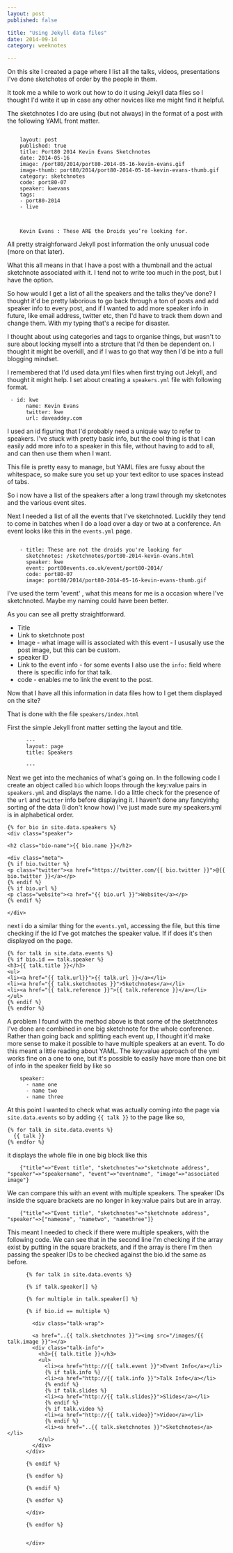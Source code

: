 ```yaml
---
layout: post
published: false

title: "Using Jekyll data files"
date: 2014-09-14
category: weeknotes

---
```


On this site I created a page where I list all the talks, videos, presentations I've done sketchotes of order by the people in them.

It took me a while to work out how to do it using Jekyll data files so I thought I'd write it up in case any other novices like me might find it helpful.

The sketchnotes I do are using (but not always) in the format of a post with the following YAML front matter.

```

    layout: post
    published: true
    title: Port80 2014 Kevin Evans Sketchnotes
    date: 2014-05-16
    image: /port80/2014/port80-2014-05-16-kevin-evans.gif
    image-thumb: port80/2014/port80-2014-05-16-kevin-evans-thumb.gif
    category: sketchnotes
    code: port80-07
    speaker: kwevans
    tags:
    - port80-2014
    - live



    Kevin Evans : These ARE the Droids you’re looking for.
```

All pretty straighforward Jekyll post information the only unusual code (more on that later).

What this all means in that I have a post with a thumbnail and the actual sketchnote associated with it. I tend not to write too much in the post, but I have the option.

So how would I get a list of all the speakers and the talks they've done? I thought it'd be pretty laborious to go back through a ton of posts and add speaker info to every post, and if I wanted to add more speaker info in future, like email address, twitter etc, then I'd have to track them down and change them. With my typing that's a recipe for disaster.

I thought about using categories and tags to organise things, but wasn't to sure about locking myself into a strcture that I'd then be dependent on. I thought it might be overkill, and if I was to go that way then I'd be into a full blogging mindset.

I remembered that I'd used data.yml files when first trying out Jekyll, and thought it might help. I set about creating a `speakers.yml` file with following format.

```
 - id: kwe
      name: Kevin Evans
      twitter: kwe
      url: daveaddey.com
```

I used an id figuring that I'd probably need a uniquie way to refer to speakers. I've stuck with pretty basic info, but the cool thing is that I can easily add more info to a speaker in this file, without having to add to all, and can then use them when I want.

This file is pretty easy to manage, but YAML files are fussy about the whitespace, so make sure you set up your text editor to use spaces instead of tabs.

So i now have a list of the speakers after a long trawl through my sketcnotes and the various event sites.

Next I needed a list of all the events that I've sketchnoted. Lucklily they tend to come in batches when I do a load over a day or two at a conference. An event looks like this in the `events.yml` page.

```

    - title: These are not the droids you're looking for
      sketchnotes: /sketchnotes/port80-2014-kevin-evans.html
      speaker: kwe
      event: port80events.co.uk/event/port80-2014/
      code: port80-07
      image: port80/2014/port80-2014-05-16-kevin-evans-thumb.gif

```
I've used the term 'event' , what this means for me is a occasion where I've sketchnoted. Maybe my naming could have been better.

As you can see all pretty straightforward.
* Title
* Link to sketchnote post
* Image - what image will is associated with this event - I ususally use the post image, but this can be custom.
* speaker ID
* Link to the event info - for some events I also use the `info:` field where there is specific info for that talk.
* code - enables me to link the event to the post.

Now that I have all this information in data files how to I get them displayed on the site?

That is done with the file `speakers/index.html`

First the simple Jekyll front matter setting the layout and title.
```
      ---
      layout: page
      title: Speakers

      ---
```

Next we get into the mechanics of what's going on. In the following code I create an object called `bio` which loops through the key:value pairs in `speakers.yml` and displays the name. I do a little check for the presence of the `url` and `twitter` info before displaying it. I haven't done any fancyinhg sorting of the data (I don't know how) I've just made sure my speakers.yml is in alphabetical order.

```
{% for bio in site.data.speakers %}
<div class="speaker">

<h2 class="bio-name">{{ bio.name }}</h2>

<div class="meta">
{% if bio.twitter %}
<p class="twitter"><a href="https://twitter.com/{{ bio.twitter }}">@{{ bio.twitter }}</a></p>
{% endif %}
{% if bio.url %}
<p class="website"><a href="{{ bio.url }}">Website</a></p>
{% endif %}

</div>
```
next i do a similar thing for the `events.yml`, accessing the file, but this time checking if the id I've got matches the speaker value. If if does it's then displayed on the page.

```
{% for talk in site.data.events %}
{% if bio.id == talk.speaker %}
<h3>{{ talk.title }}</h3>
<ul>
<li><a href="{{ talk.url}}">{{ talk.url }}</a></li>
<li><a href="{{ talk.sketchnotes }}">Sketchnotes</a></li>
<li><a href="{{ talk.reference }}">{{ talk.reference }}</a></li>
</ul>
{% endif %}
{% endfor %}
```

A problem I found with the method above is that some of the sketchnotes I've done are combined in one big sketchnote for the whole conference. Rather than going back and splitting each event up, I thought it'd make more sense to make it possible to have multiple speakers at an event. To do this meant a little reading about YAML. The key:value approach of the yml works fine on a one to one, but it's possible to easily have more than one bit of info in the speaker field by like so

```
    speaker:
      - name one
      - name two
      - name three
```

At this point I wanted to check what was actually coming into the page via `site.data.events` so by adding `{{ talk }}` to the page like so,

```
{% for talk in site.data.events %}
  {{ talk }}
{% endfor %}
```

it displays the whole file in one big block like this

```
    {"title"=>"Event title", "sketchnotes"=>"sketchnote address", "speaker"=>"speakername", "event"=>"eventname", "image"=>"associated image"}
```

We can compare this with an event with multiple speakers. The speaker IDs inside the square brackets are no longer in key:value pairs but are in array.

```
    {"title"=>"Event title", "sketchnotes"=>"sketchnote address", "speaker"=>["nameone", "nametwo", "namethree"]}
```

This meant I needed to check if there were multiple speakers, with the following code. We can see that in the second line I'm checking if the array exist by putting in the square brackets, and if the array is there I'm then passing the speaker IDs to be checked against the bio.id the same as before.

```
      {% for talk in site.data.events %}

      {% if talk.speaker[] %}

      {% for multiple in talk.speaker[] %}

      {% if bio.id == multiple %}

        <div class="talk-wrap">

        <a href="..{{ talk.sketchnotes }}"><img src="/images/{{ talk.image }}"></a>
        <div class="talk-info">
          <h3>{{ talk.title }}</h3>
          <ul>
            <li><a href="http://{{ talk.event }}">Event Info</a></li>
            {% if talk.info %}
            <li><a href="http://{{ talk.info }}">Talk Info</a></li>
            {% endif %}
            {% if talk.slides %}
            <li><a href="http://{{ talk.slides}}">Slides</a></li>
            {% endif %}
            {% if talk.video %}
            <li><a href="http://{{ talk.video}}">Video</a></li>
            {% endif %}
            <li><a href="..{{ talk.sketchnotes }}">Sketchnotes</a></li>
          </ul>
        </div>
      </div>

      {% endif %}

      {% endfor %}

      {% endif %}

      {% endfor %}

      </div>

      {% endfor %}


      </div>

```

